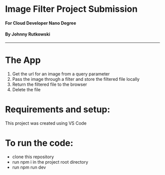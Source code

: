 # Image Filter Project Submission
#### For Cloud Developer Nano Degree
#### By Johnny Rutkowski  
---
# The App
1. Get the url for an image from a query parameter
2. Pass the image through a filter and store the filtered file locally
3. Return the filtered file to the browser
4. Delete the file

# Requirements and setup:
This project was created using VS Code

# To run the code:
- clone this repository
- run npm i in the project root directory
- run npm run dev